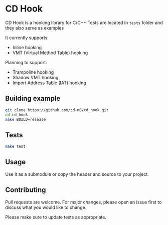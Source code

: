 # CD Hook

CD Hook is a hooking library for C/C++
Tests are located in `tests` folder and they also serve as examples

It currently supports:
- Inline hooking
- VMT (Virtual Method Table) hooking

Planning to support:
- Trampoline hooking
- Shadow VMT hooking
- Import Address Table (IAT) hooking

## Building example
```sh
git clone https://github.com/cd-n0/cd_hook.git
cd cd_hook
make BUILD=release
```

## Tests
```sh
make test
```

## Usage
Use it as a submodule or copy the header and source to your project.

## Contributing

Pull requests are welcome. For major changes, please open an issue first to
discuss what you would like to change.

Please make sure to update tests as appropriate.
